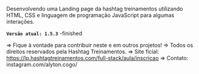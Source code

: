 Desenvolvendo uma Landing page da hashtag treinamentos utilizando HTML, CSS e linguagem de programação JavaScript para algumas interações.

**`Versão atual: 1.5.3`** -finished

=> Fique à vontade para contribuir neste e em outros projetos!
=> Todos os direitos reservados pela Hashtag Treinamentos.
=> Site ficial: https://lp.hashtagtreinamentos.com/full-stack/aula/inscricao
=> Contato: instagram.com/alyton.cogo/
